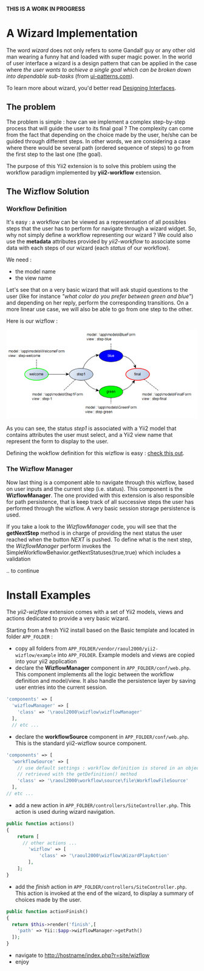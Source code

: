 **THIS IS A WORK IN PROGRESS**

# A Wizard Implementation

The word *wizard* does not only refers to some Gandalf guy or any other old man wearing a funny hat and loaded with super magic power. In the world of user interface a wizard is a design pattern that can be applied in the case where *the user wants to achieve a single goal which can be broken down into dependable sub-tasks* (from [ui-patterns.com](http://ui-patterns.com/patterns/Wizard)).

To learn more about wizard, you'd better read [Designing Interfaces](http://designinginterfaces.com/patterns/wizard/).

## The problem

The problem is simple : how can we implement a complex step-by-step process that will guide the user to its final goal ? The complexity can come from the fact that depending on the choice made by the user, he/she can be guided through different steps. In other words, we are considering a case where there would be several path (ordered sequence of steps) to go from the first step to the last one (the goal).

The purpose of this Yii2 extension is to solve this problem using the workflow paradigm implemented by **yii2-workflow** extension.

## The Wizflow Solution

### Workflow Definition
It's easy : a workflow can be viewed as a representation of all possibles steps that the user has to perform for navigate through a wizard widget. So, why not simply define a workflow representing our wizard ? We could also use the **metadata** attributes provided by *yii2-workflow* to associate some data with each steps of our wizard (each *status* of our workflow).

We need :
- the model name
- the view name

Let's see that on a very basic wizard that will ask stupid questions  to the user (like for instance *"what color do you prefer between green and blue"*) and depending on her reply, perform the corresponding transitions. On a more linear use case, we will also be able to go from one step to the other.

Here is our wizflow :

<img src="wizflow.png" alt="the wizflow"/>

As you can see, the status *step1* is associated with a Yii2 model that contains attributes the user must select, and a Yii2 view name that represent the form to display to the user.

Defining the wokflow definition for this wizflow is easy : [check this out](example/models/wizflow.php).

### The Wizflow Manager

Now last thing is a component able to navigate through this wizflow, based on user inputs and the current step (i.e. status). This component is the **WizflowManager**. The one provided with this extension is also responsible for path persistence, that is keep track of all successive steps the user has performed through the wizflow. A very basic session storage persistence is used.

If you take a look to the *WizflowManager* code, you will see that the **getNextStep** method is in charge of providing the next status the user reached when the button *NEXT* is pushed. To define what is the next step, the *WizflowManager* perform invokes the SimpleWorkflowBehavior.getNextStatuses(true,true) which includes a validation

.. to continue

# Install Examples

The *yii2-wizflow* extension comes with a set of Yii2 models, views and actions dedicated to provide a very basic wizard.

Starting from a fresh Yii2 install based on the Basic template and located in folder `APP_FOLDER` :

- copy all folders from `APP_FOLDER/vendor/raoul2000/yii2-wizflow/example` into `APP_FOLDER`. Example models and views are copied into your yii2 application
- declare the **WizflowManager** component in `APP_FOLDER/conf/web.php`. This component implements all the logic between the workflow definition and model/view. It also handle the persistence layer by saving user entries into the current session.

```php
'components' => [
  'wizflowManager' => [
    'class' => '\raoul2000\wizflow\wizflowManager'
  ],
  // etc ...
```

- declare the **workflowSource** component in `APP_FOLDER/conf/web.php`. This is the standard yii2-wizflow source component.

```php
'components' => [
  'workflowSource' => [
    // use default settings : workflow definition is stored in an object and can be
    // retrieved with the getDefinition() method
    'class' => '\raoul2000\workflow\source\file\WorkflowFileSource'
  ],
// etc ...
```

- add a new action in `APP_FOLDER/controllers/SiteController.php`. This action is used during wizard navigation.

```php
public function actions()
{
    return [
      // other actions ...
        'wizflow' => [
            'class' => '\raoul2000\wizflow\WizardPlayAction'
        ],
    ];
}
```
- add the *finish* action in `APP_FOLDER/controllers/SiteController.php`. This action is invoked at the end of the wizard, to display a summary of choices made by the user.

```php
public function actionFinish()
{
  return $this->render('finish',[
    'path' => Yii::$app->wizflowManager->getPath()
  ]);
}
```

- navigate to [http://hostname/index.php?r=site/wizflow](http://host/index.php?r=site/wizflow)
- enjoy
